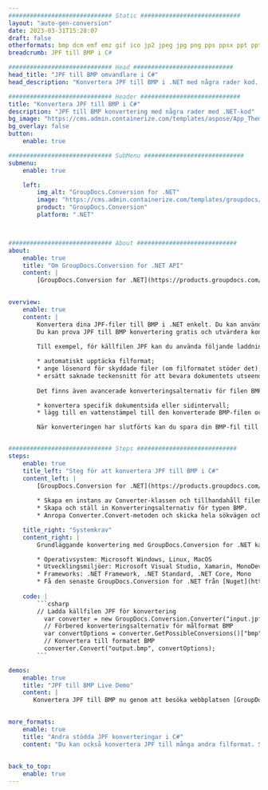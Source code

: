 ```yaml
---
############################# Static ############################
layout: "auto-gen-conversion"
date: 2023-03-31T15:28:07
draft: false
otherformats: bmp dcm emf emz gif ico jp2 jpeg jpg png pps ppsx ppt pptx psb psd svg svgz tga tif tiff webp wmf wmz
breadcrumb: JPF till BMP i C#

############################# Head ############################
head_title: "JPF till BMP omvandlare i C#"
head_description: "Konvertera JPF till BMP i .NET med några rader kod. Använd GroupDocs Document Conversion API för att konvertera över 160 filformat."

############################# Header ############################
title: "Konvertera JPF till BMP i C#"
description: "JPF till BMP konvertering med några rader med .NET-kod"
bg_image: "https://cms.admin.containerize.com/templates/aspose/App_Themes/V3/images/bg/header1.png"
bg_overlay: false
button:
    enable: true

############################# SubMenu ############################
submenu:
    enable: true

    left:
        img_alt: "GroupDocs.Conversion for .NET"
        image: "https://cms.admin.containerize.com/templates/groupdocs/images/product-logos/90x90-noborder/groupdocs-conversion-net.png"
        product: "GroupDocs.Conversion"
        platform: ".NET"



############################# About ############################
about:
    enable: true
    title: "Om GroupDocs.Conversion for .NET API"
    content: |
        [GroupDocs.Conversion for .NET](https://products.groupdocs.com/conversion/net/) kan användas för att konvertera Microsoft Word, Excel, PowerPoint, PDF, Visio och andra format. GroupDocs.Conversion är ett fristående API som är lämpligt för back-end och interna system där hög prestanda krävs. Det beror inte på någon programvara som Microsoft eller Open Office.
    

overview:
    enable: true
    content: |
        Konvertera dina JPF-filer till BMP i .NET enkelt. Du kan använda bara ett par C# kodrader i valfri plattform som du vill, som - Windows, Linux, macOS.
        Du kan prova JPF till BMP konvertering gratis och utvärdera konverteringsresultatens kvalitet. Tillsammans med enkla filkonverteringsscenarier kan du prova mer avancerade alternativ för att ladda källfilen JPF och för att spara resultatet BMP. 
        
        Till exempel, för källfilen JPF kan du använda följande laddningsalternativ:

        * automatiskt upptäcka filformat;
        * ange lösenord för skyddade filer (om filformatet stöder det);
        * ersätt saknade teckensnitt för att bevara dokumentets utseende.
        
        Det finns även avancerade konverteringsalternativ för filen BMP:

        * konvertera specifik dokumentsida eller sidintervall;
        * lägg till en vattenstämpel till den konverterade BMP-filen och många fler.

        När konverteringen har slutförts kan du spara din BMP-fil till den lokala filsökvägen eller någon tredje parts lagring som FTP, Amazon S3, Google Drive, Dropbox etc. Observera - för att konvertera JPF till {{ TO}} det finns inget behov av någon ytterligare programvara installerad - som MS Office, Open Office, Adobe Acrobat Reader etc.


############################# Steps ############################
steps:
    enable: true
    title_left: "Steg för att konvertera JPF till BMP i C#"
    content_left: |
        [GroupDocs.Conversion for .NET](https://products.groupdocs.com/conversion/net/) gör det enkelt för utvecklare att konvertera en JPF-fil till BMP med några rader kod.
        
        * Skapa en instans av Converter-klassen och tillhandahåll filen JPF med den fullständiga sökvägen
        * Skapa och ställ in Konverteringsalternativ för typen BMP.
        * Anropa Converter.Convert-metoden och skicka hela sökvägen och formatet (BMP) som en parameter

    title_right: "Systemkrav"
    content_right: |
        Grundläggande konvertering med GroupDocs.Conversion for .NET kan göras med bara några enkla steg. Våra API:er stöds på alla större plattformar och operativsystem. Innan du kör koden nedan, se till att du har följande förutsättningar installerade på ditt system.

        * Operativsystem: Microsoft Windows, Linux, MacOS
        * Utvecklingsmiljöer: Microsoft Visual Studio, Xamarin, MonoDevelop
        * Frameworks: .NET Framework, .NET Standard, .NET Core, Mono
        * Få den senaste GroupDocs.Conversion for .NET från [Nuget](https://www.nuget.org/packages/groupdocs.conversion)
         
    code: |
        ```csharp    
        // Ladda källfilen JPF för konvertering
          var converter = new GroupDocs.Conversion.Converter("input.jpf");
          // Förbered konverteringsalternativ för målformat BMP
          var convertOptions = converter.GetPossibleConversions()["bmp"].ConvertOptions;
          // Konvertera till formatet BMP
          converter.Convert("output.bmp", convertOptions);
        ```

demos:
    enable: true
    title: "JPF till BMP Live Demo"
    content: |
       Konvertera JPF till BMP nu genom att besöka webbplatsen [GroupDocs.Conversion App](https://products.groupdocs.app/conversion/family). Onlinedemo har följande fördelar
          

more_formats:
    enable: true
    title: "Andra stödda JPF konverteringar i C#"
    content: "Du kan också konvertera JPF till många andra filformat. Se listan nedan."
       
       
back_to_top:
    enable: true
---
```

